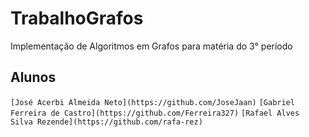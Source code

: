 # TrabalhoGrafos
Implementação de Algoritmos em Grafos para matéria do 3° período

## Alunos

`[José Acerbi Almeida Neto](https://github.com/JoseJaan)`
`[Gabriel Ferreira de Castro](https://github.com/Ferreira327)`
`[Rafael Alves Silva Rezende](https://github.com/rafa-rez)`
